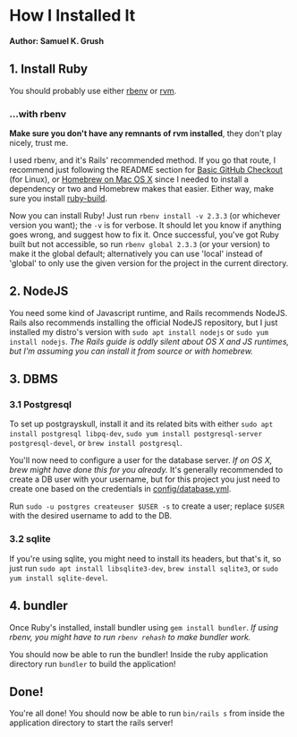 # How I Installed It

#### Author: Samuel K. Grush

## 1. Install Ruby

You should probably use either [rbenv][rbenv-install] or [rvm][rvm-install].

### ...with rbenv

**Make sure you don't have any remnants of rvm installed**, they don't play
nicely, trust me.

I used rbenv, and it's Rails' recommended method. If you go that route, I
recommend just following the README section for
[Basic GitHub Checkout][rbenv-install#bgc] (for Linux), or
[Homebrew on Mac OS X][rbenv-install#hom] since I needed to install a
dependency or two and Homebrew makes that easier. Either way, make sure you
install [ruby-build][ruby-build-install].

Now you can install Ruby! Just run `rbenv install -v 2.3.3` (or whichever
version you want); the `-v` is for verbose. It should let you know if anything
goes wrong, and suggest how to fix it. Once successful, you've got Ruby
built but not accessible, so run `rbenv global 2.3.3` (or your version) to make
it the global default; alternatively you can use 'local' instead of 'global'
to only use the given version for the project in the current directory.

## 2. NodeJS

You need some kind of Javascript runtime, and Rails recommends NodeJS. Rails
also recommends installing the official NodeJS repository, but I just installed
my distro's version with `sudo apt install nodejs` or `sudo yum install nodejs`.
*The Rails guide is oddly silent about OS X and JS runtimes, but I'm assuming
you can install it from source or with homebrew.*

## 3. DBMS

### 3.1 Postgresql

To set up postgrayskull, install it and its related bits with either
`sudo apt install postgresql libpq-dev`,
`sudo yum install postgresql-server postgresql-devel`, or
`brew install postgresql`.

You'll now need to configure a user for the database server. *If on OS X, brew
might have done this for you already.* It's generally recommended to create a
DB user with your username, but for this project you
just need to create one based on the credentials in
[config/database.yml][db-config].

Run `sudo -u postgres createuser $USER -s` to create a user; replace `$USER`
with the desired username to add to the DB.

### 3.2 sqlite

If you're using sqlite, you might need to install its headers, but that's it,
 so just run `sudo apt install libsqlite3-dev`, `brew install sqlite3`, or
`sudo yum install sqlite-devel`.

## 4. bundler

Once Ruby's installed, install bundler using `gem install bundler`. *If using
rbenv, you might have to run `rbenv rehash` to make bundler work.*

You should now be able to run the bundler! Inside the ruby application
directory run `bundler` to build the application!

## Done!

You're all done! You should now be able to run `bin/rails s` from inside
the application directory to start the rails server!


[db-config]: /jje/config/database.yml
[rbenv-install]: https://github.com/rbenv/rbenv#install
[rbenv-install#bgc]: https://github.com/rbenv/rbenv#basic-github-checkout
[rbenv-install#hom]: https://github.com/rbenv/rbenv#homebrew-on-mac-os-x
[rvm-install]: https://rvm.io
[ruby-build-install]: https://github.com/rbenv/ruby-build#readme
